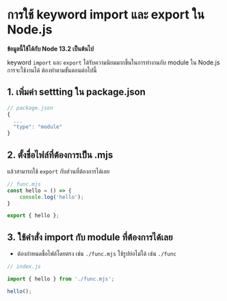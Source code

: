 
# การใช้ keyword import และ export ใน Node.js

**ข้อมูลนี้ใช้ได้กับ Node 13.2 เป็นต้นไป**

keyword `import` และ `export` ได้รับความนิยมมากขึ้นในการทำงานกับ module ใน Node.js การจะใช้งานได้ ต้องทำตามขั้นตอนต่อไปนี้


## 1. เพิ่มค่า settting ใน package.json

```js
// package.json
{
  ...
  "type": "module"
}

```

## 2. ตั้งชื่อไฟล์ที่ต้องการเป็น .mjs

แล้วสามารถใช้ `export` กับส่วนที่ต้องการได้เลย

```js
// func.mjs
const hello = () => {
    console.log('hello');
}

export { hello };
```

## 3. ใช้คำสั่ง import กับ module ที่ต้องการได้เลย

- ต้องกำหนดชื่อไฟล์โดยตรง เช่น `./func.mjs` ใช้รูปย่อไม่ได้ เช่น `./func` 

```js
// index.js

import { hello } from './func.mjs';

hello();
```